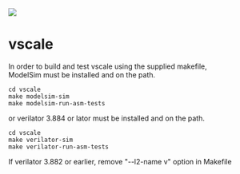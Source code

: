<img src="http://albert-magyar.github.io/vscale/vscale.svg">

# vscale

In order to build and test vscale using the supplied makefile,  
ModelSim must be installed and on the path.
```
cd vscale
make modelsim-sim
make modelsim-run-asm-tests
```
or verilator 3.884 or lator must be installed and on the path.
```
cd vscale
make verilator-sim
make verilator-run-asm-tests
```
If verilator 3.882 or earlier, remove "--l2-name v" option in Makefile
